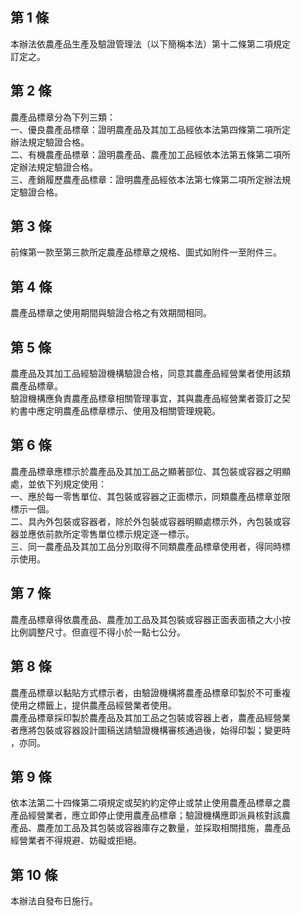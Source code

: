 第 1 條
-------
本辦法依農產品生產及驗證管理法（以下簡稱本法）第十二條第二項規定  
訂定之。

第 2 條
-------
農產品標章分為下列三類：  
一、優良農產品標章：證明農產品及其加工品經依本法第四條第二項所定  
    辦法規定驗證合格。  
二、有機農產品標章：證明農產品、農產加工品經依本法第五條第二項所  
    定辦法規定驗證合格。  
三、產銷履歷農產品標章：證明農產品經依本法第七條第二項所定辦法規  
    定驗證合格。

第 3 條
-------
前條第一款至第三款所定農產品標章之規格、圖式如附件一至附件三。

第 4 條
-------
農產品標章之使用期間與驗證合格之有效期間相同。

第 5 條
-------
農產品及其加工品經驗證機構驗證合格，同意其農產品經營業者使用該類  
農產品標章。  
驗證機構應負責農產品標章相關管理事宜，其與農產品經營業者簽訂之契  
約書中應定明農產品標章標示、使用及相關管理規範。

第 6 條
-------
農產品標章應標示於農產品及其加工品之顯著部位、其包裝或容器之明顯  
處，並依下列規定使用：  
一、應於每一零售單位、其包裝或容器之正面標示，同類農產品標章並限  
    標示一個。  
二、具內外包裝或容器者，除於外包裝或容器明顯處標示外，內包裝或容  
    器並應依前款所定零售單位標示規定逐一標示。  
三、同一農產品及其加工品分別取得不同類農產品標章使用者，得同時標  
    示使用。

第 7 條
-------
農產品標章得依農產品、農產加工品及其包裝或容器正面表面積之大小按  
比例調整尺寸。但直徑不得小於一點七公分。

第 8 條
-------
農產品標章以黏貼方式標示者，由驗證機構將農產品標章印製於不可重複  
使用之標籤上，提供農產品經營業者使用。  
農產品標章採印製於農產品及其加工品之包裝或容器上者，農產品經營業  
者應將包裝或容器設計圖稿送請驗證機構審核通過後，始得印製；變更時  
，亦同。

第 9 條
-------
依本法第二十四條第二項規定或契約約定停止或禁止使用農產品標章之農  
產品經營業者，應立即停止使用農產品標章；驗證機構應即派員核對該農  
產品、農產加工品及其包裝或容器庫存之數量，並採取相關措施，農產品  
經營業者不得規避、妨礙或拒絕。

第 10 條
--------
本辦法自發布日施行。

